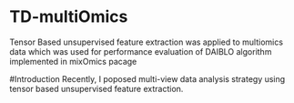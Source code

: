 # TD-multiOmics
Tensor Based unsupervised feature extraction was applied to multiomics data which was used for performance evaluation of DAIBLO algorithm implemented in mixOmics pacage

#Introduction
Recently, I poposed multi-view data analysis strategy using tensor based unsupervised feature extraction.
